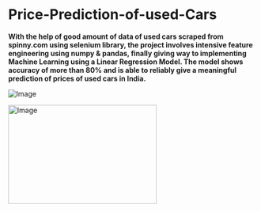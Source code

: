 # Price-Prediction-of-used-Cars
**With the help of good amount of data of used cars scraped from spinny.com using selenium library, the project involves intensive feature engineering using numpy & pandas, finally giving way to implementing Machine Learning using a Linear Regression Model. The model shows accuracy of more than 80% and is able to reliably give a meaningful prediction of prices of used cars in India.**

![Image](https://drive.google.com/file/d/1nb-aq7Kw2WVqOcL0yk1hISNfSwwBhMqR/view?usp=sharing)

<img src="[./images/car.jp](https://drive.google.com/file/d/1nb-aq7Kw2WVqOcL0yk1hISNfSwwBhMqR/view?usp=sharing)g" alt="Image" width="300" height="200">
